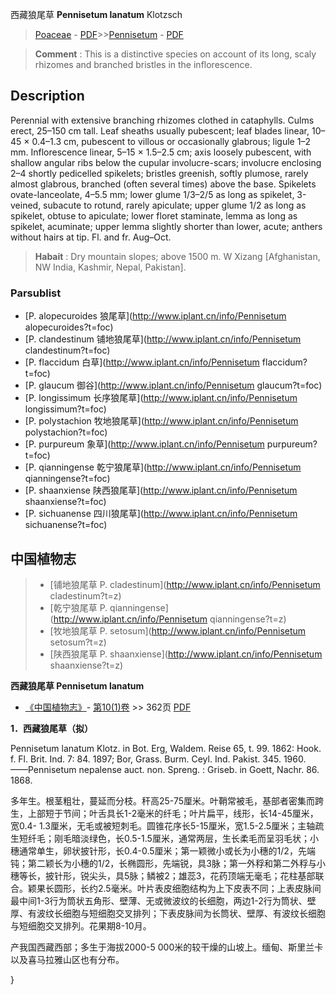 西藏狼尾草 **Pennisetum lanatum** Klotzsch

> [Poaceae](http://www.iplant.cn/info/Poaceae?t=foc) - [PDF](http://www.iplant.cn/foc/pdf/Poaceae.pdf)>>[Pennisetum](http://www.iplant.cn/info/Pennisetum?t=foc) - [PDF](http://www.iplant.cn/foc/pdf/Pennisetum.pdf)

> **Comment** : 
> This is a distinctive species on account of its long, scaly rhizomes and branched bristles in the inflorescence.

## Description

Perennial with extensive branching rhizomes clothed in cataphylls. Culms erect, 25–150 cm tall. Leaf sheaths usually pubescent; leaf blades linear, 10–45 × 0.4–1.3 cm, pubescent to villous or occasionally glabrous; ligule 1–2 mm. Inflorescence linear, 5–15 × 1.5–2.5 cm; axis loosely pubescent, with shallow angular ribs below the cupular involucre-scars; involucre enclosing 2–4 shortly pedicelled spikelets; bristles greenish, softly plumose, rarely almost glabrous, branched (often several times) above the base. Spikelets ovate-lanceolate, 4–5.5 mm; lower glume 1/3–2/5 as long as spikelet, 3-veined, subacute to rotund, rarely apiculate; upper glume 1/2 as long as spikelet, obtuse to apiculate; lower floret staminate, lemma as long as spikelet, acuminate; upper lemma slightly shorter than lower, acute; anthers without hairs at tip. Fl. and fr. Aug–Oct.

> **Habait** : 
> Dry mountain slopes; above 1500 m. W Xizang [Afghanistan, NW India, Kashmir, Nepal, Pakistan].

### Parsublist

* [P.  alopecuroides  狼尾草](http://www.iplant.cn/info/Pennisetum alopecuroides?t=foc)
* [P.  clandestinum  铺地狼尾草](http://www.iplant.cn/info/Pennisetum clandestinum?t=foc)
* [P.  flaccidum  白草](http://www.iplant.cn/info/Pennisetum flaccidum?t=foc)
* [P.  glaucum  御谷](http://www.iplant.cn/info/Pennisetum glaucum?t=foc)
* [P.  longissimum  长序狼尾草](http://www.iplant.cn/info/Pennisetum longissimum?t=foc)
* [P.  polystachion  牧地狼尾草](http://www.iplant.cn/info/Pennisetum polystachion?t=foc)
* [P.  purpureum  象草](http://www.iplant.cn/info/Pennisetum purpureum?t=foc)
* [P.  qianningense  乾宁狼尾草](http://www.iplant.cn/info/Pennisetum qianningense?t=foc)
* [P.  shaanxiense  陕西狼尾草](http://www.iplant.cn/info/Pennisetum shaanxiense?t=foc)
* [P.  sichuanense  四川狼尾草](http://www.iplant.cn/info/Pennisetum sichuanense?t=foc)

## 中国植物志

> * [铺地狼尾草  P.  cladestinum](http://www.iplant.cn/info/Pennisetum cladestinum?t=z)
> * [乾宁狼尾草  P.  qianningense](http://www.iplant.cn/info/Pennisetum qianningense?t=z)
> * [牧地狼尾草  P.  setosum](http://www.iplant.cn/info/Pennisetum setosum?t=z)
> * [陕西狼尾草  P.  shaanxiense](http://www.iplant.cn/info/Pennisetum shaanxiense?t=z)

**西藏狼尾草 Pennisetum lanatum**

* [《中国植物志》](http://www.iplant.cn/frps)- [第10(1)卷](http://www.iplant.cn/frps/vol/10(1)) >> 362页 [PDF](http://www.iplant.cn/frps/pdf/10(1)/362.pdf)

**1．西藏狼尾草（拟）**

Pennisetum lanatum Klotz. in Bot. Erg, Waldem. Reise 65, t. 99. 1862: Hook. f. Fl. Brit. Ind. 7: 84. 1897; Bor, Grass. Burm. Ceyl. Ind. Pakist. 345. 1960. ——Pennisetum nepalense auct. non. Spreng. : Griseb. in Goett, Nachr. 86. 1868.

多年生。根茎粗壮，蔓延而分枝。秆高25-75厘米。叶鞘常被毛，基部者密集而跨生，上部短于节间；叶舌具长1-2毫米的纤毛；叶片扁平，线形，长14-45厘米，宽0.4- 1.3厘米，无毛或被短刺毛。圆锥花序长5-15厘米，宽1.5-2.5厘米；主轴疏生短纤毛；刚毛暗淡绿色，长0.5-1.5厘米，通常两层，生长柔毛而呈羽毛状；小穗通常单生，卵状披针形，长0.4-0.5厘米；第一颖微小或长为小穗的1/2，先端钝；第二颖长为小穗的1/2，长椭圆形，先端锐，具3脉；第一外稃和第二外稃与小穗等长，披针形，锐尖头，具5脉；鳞被2；雄蕊3，花药顶端无毫毛；花柱基部联合。颖果长圆形，长约2.5毫米。叶片表皮细胞结构为上下皮表不同；上表皮脉间最中间1-3行为筒状五角形、壁薄、无或微波纹的长细胞，两边1-2行为筒状、壁厚、有波纹长细胞与短细胞交叉排列；下表皮脉间为长筒状、壁厚、有波纹长细胞与短细胞交叉排列。花果期8-10月。

产我国西藏西部；多生于海拔2000-5 000米的较干燥的山坡上。缅甸、斯里兰卡以及喜马拉雅山区也有分布。

}